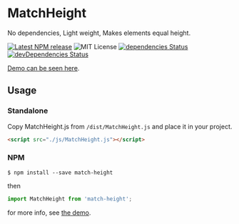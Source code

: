 # MatchHeight

No dependencies, Light weight, Makes elements equal height.

[![Latest NPM release](https://img.shields.io/npm/v/match-height.svg)](https://www.npmjs.com/package/match-height)
![MIT License](https://img.shields.io/npm/l/zip-loader.svg)
[![dependencies Status](https://david-dm.org/yomotsu/MatchHeight/status.svg)](https://david-dm.org/yomotsu/MatchHeight)
[![devDependencies Status](https://david-dm.org/yomotsu/MatchHeight/dev-status.svg)](https://david-dm.org/yomotsu/MatchHeight?type=dev)

[Demo can be seen here](https://yomotsu.github.io/MatchHeight/examples/).

## Usage

### Standalone

Copy MatchHeight.js from `/dist/MatchHeight.js` and place it in your project.
```html
<script src="./js/MatchHeight.js"></script>
```

### NPM
```
$ npm install --save match-height
```

then
```javascript
import MatchHeight from 'match-height';
```

for more info, see [the demo](https://yomotsu.github.io/MatchHeight/examples/).
